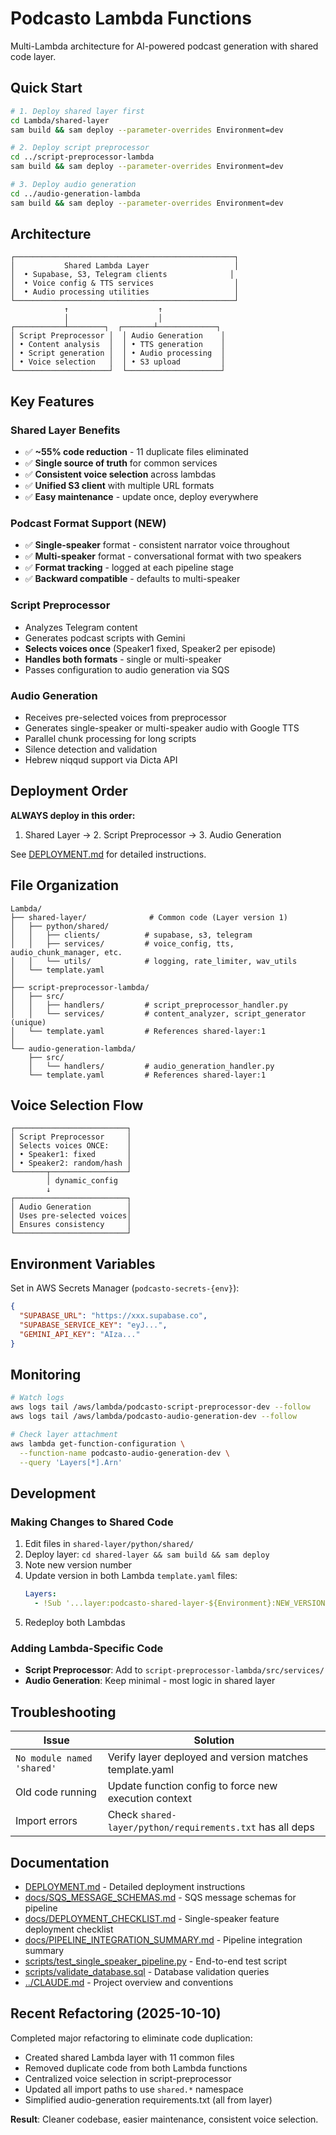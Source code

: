 # Podcasto Lambda Functions

Multi-Lambda architecture for AI-powered podcast generation with shared code layer.

## Quick Start

```bash
# 1. Deploy shared layer first
cd Lambda/shared-layer
sam build && sam deploy --parameter-overrides Environment=dev

# 2. Deploy script preprocessor
cd ../script-preprocessor-lambda
sam build && sam deploy --parameter-overrides Environment=dev

# 3. Deploy audio generation
cd ../audio-generation-lambda
sam build && sam deploy --parameter-overrides Environment=dev
```

## Architecture

```
┌─────────────────────────────────────────────────┐
│           Shared Lambda Layer                   │
│  • Supabase, S3, Telegram clients              │
│  • Voice config & TTS services                  │
│  • Audio processing utilities                   │
└─────────────────────────────────────────────────┘
            ↑                    ↑
            │                    │
┌───────────┴────────┐  ┌───────┴─────────────┐
│ Script Preprocessor │  │ Audio Generation    │
│ • Content analysis  │  │ • TTS generation    │
│ • Script generation │  │ • Audio processing  │
│ • Voice selection   │  │ • S3 upload         │
└─────────────────────┘  └─────────────────────┘
```

## Key Features

### Shared Layer Benefits
- ✅ **~55% code reduction** - 11 duplicate files eliminated
- ✅ **Single source of truth** for common services
- ✅ **Consistent voice selection** across lambdas
- ✅ **Unified S3 client** with multiple URL formats
- ✅ **Easy maintenance** - update once, deploy everywhere

### Podcast Format Support (NEW)
- ✅ **Single-speaker** format - consistent narrator voice throughout
- ✅ **Multi-speaker** format - conversational format with two speakers
- ✅ **Format tracking** - logged at each pipeline stage
- ✅ **Backward compatible** - defaults to multi-speaker

### Script Preprocessor
- Analyzes Telegram content
- Generates podcast scripts with Gemini
- **Selects voices once** (Speaker1 fixed, Speaker2 per episode)
- **Handles both formats** - single or multi-speaker
- Passes configuration to audio generation via SQS

### Audio Generation
- Receives pre-selected voices from preprocessor
- Generates single-speaker or multi-speaker audio with Google TTS
- Parallel chunk processing for long scripts
- Silence detection and validation
- Hebrew niqqud support via Dicta API

## Deployment Order

**ALWAYS deploy in this order:**
1. Shared Layer → 2. Script Preprocessor → 3. Audio Generation

See [DEPLOYMENT.md](./DEPLOYMENT.md) for detailed instructions.

## File Organization

```
Lambda/
├── shared-layer/              # Common code (Layer version 1)
│   ├── python/shared/
│   │   ├── clients/          # supabase, s3, telegram
│   │   ├── services/         # voice_config, tts, audio_chunk_manager, etc.
│   │   └── utils/            # logging, rate_limiter, wav_utils
│   └── template.yaml
│
├── script-preprocessor-lambda/
│   ├── src/
│   │   ├── handlers/         # script_preprocessor_handler.py
│   │   └── services/         # content_analyzer, script_generator (unique)
│   └── template.yaml         # References shared-layer:1
│
└── audio-generation-lambda/
    ├── src/
    │   └── handlers/         # audio_generation_handler.py
    └── template.yaml         # References shared-layer:1
```

## Voice Selection Flow

```
┌─────────────────────────┐
│ Script Preprocessor     │
│ Selects voices ONCE:    │
│ • Speaker1: fixed       │
│ • Speaker2: random/hash │
└───────┬─────────────────┘
        │ dynamic_config
        ↓
┌─────────────────────────┐
│ Audio Generation        │
│ Uses pre-selected voices│
│ Ensures consistency     │
└─────────────────────────┘
```

## Environment Variables

Set in AWS Secrets Manager (`podcasto-secrets-{env}`):

```json
{
  "SUPABASE_URL": "https://xxx.supabase.co",
  "SUPABASE_SERVICE_KEY": "eyJ...",
  "GEMINI_API_KEY": "AIza..."
}
```

## Monitoring

```bash
# Watch logs
aws logs tail /aws/lambda/podcasto-script-preprocessor-dev --follow
aws logs tail /aws/lambda/podcasto-audio-generation-dev --follow

# Check layer attachment
aws lambda get-function-configuration \
  --function-name podcasto-audio-generation-dev \
  --query 'Layers[*].Arn'
```

## Development

### Making Changes to Shared Code

1. Edit files in `shared-layer/python/shared/`
2. Deploy layer: `cd shared-layer && sam build && sam deploy`
3. Note new version number
4. Update version in both Lambda `template.yaml` files:
   ```yaml
   Layers:
     - !Sub '...layer:podcasto-shared-layer-${Environment}:NEW_VERSION'
   ```
5. Redeploy both Lambdas

### Adding Lambda-Specific Code

- **Script Preprocessor**: Add to `script-preprocessor-lambda/src/services/`
- **Audio Generation**: Keep minimal - most logic in shared layer

## Troubleshooting

| Issue | Solution |
|-------|----------|
| `No module named 'shared'` | Verify layer deployed and version matches template.yaml |
| Old code running | Update function config to force new execution context |
| Import errors | Check `shared-layer/python/requirements.txt` has all deps |

## Documentation

- [DEPLOYMENT.md](./DEPLOYMENT.md) - Detailed deployment instructions
- [docs/SQS_MESSAGE_SCHEMAS.md](./docs/SQS_MESSAGE_SCHEMAS.md) - SQS message schemas for pipeline
- [docs/DEPLOYMENT_CHECKLIST.md](./docs/DEPLOYMENT_CHECKLIST.md) - Single-speaker feature deployment checklist
- [docs/PIPELINE_INTEGRATION_SUMMARY.md](./docs/PIPELINE_INTEGRATION_SUMMARY.md) - Pipeline integration summary
- [scripts/test_single_speaker_pipeline.py](./scripts/test_single_speaker_pipeline.py) - End-to-end test script
- [scripts/validate_database.sql](./scripts/validate_database.sql) - Database validation queries
- [../CLAUDE.md](../CLAUDE.md) - Project overview and conventions

## Recent Refactoring (2025-10-10)

Completed major refactoring to eliminate code duplication:
- Created shared Lambda layer with 11 common files
- Removed duplicate code from both Lambda functions
- Centralized voice selection in script-preprocessor
- Updated all import paths to use `shared.*` namespace
- Simplified audio-generation requirements.txt (all from layer)

**Result**: Cleaner codebase, easier maintenance, consistent voice selection.
